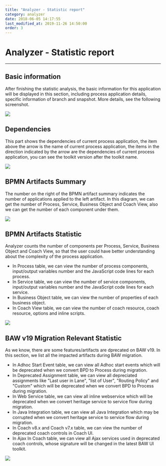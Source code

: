 ```yaml
---
title: "Analyzer - Statistic report"
category: analyzer
date: 2018-06-05 14:17:55
last_modified_at: 2019-11-26 14:50:00
order: 3
---
```


# Analyzer - Statistic report
***

## Basic information
   
   After finishing the statistic analysis, the basic information for this application will be displayed in this section, including process application details, specific information of branch and snapshot. More details, see the following screenshot.

   ![][basic_info]

  
## Dependencies

   This part shows the dependencies of current process application, the item above the arrow is the name of current process application, the items in the direction indicated by the arrow are the dependencies of current process application, you can see the toolkit version after the toolkit name. 

   ![][dependencies]

## BPMN Artifacts Summary

   The number on the right of the BPMN artifact summary indicates the number of applications applied to the left artifact. In this diagram, we can get the number of Process, Service, Business Object and Coach View, also we can get the number of each component under them.

   ![][bpmn_artifacts_summary]

## BPMN Artifacts Statistic

   Analyzer counts the number of components per Process, Service, Business Object and Coach View, so that the user could have better understanding about the complexity of the process application.
   - In Process table, we can view the number of process components, input/output variables number and the JavaScript code lines for each process.
   - In Service table, we can view the number of service components, input/output variables number and the JavaScript code lines for each service.
   - In Business Object table, we can view the number of properties of each business object.
   - In Coach View table, we can view the number of coach resource, coach resource, options and inline scripts.

   ![][bpmn_artifacts_statistic]

## BAW v19 Migration Relevant Statistic
   As we know, there are some features/artifacts are dprecated on BAW v19. In this section, we list all the impacted artifacts during BAW migration.
   - In Adhoc Start Event table, we can view all Adhoc start events which will be deprecated when we convert BPD to Process during migration.
   - In Deprecated Assignment table, we can view all depreciated assignments like "Last user in Lane", "list of User", "Routing Policy" and "Custom" which will be  deprecated when we convert BPD to Process during migration.
   - In Web Service table, we can view all inline webservice which will be deprecated when we convert heritage service to service flow during migration.
   - In Java Integration table, we can view all Java Integration which may be corrupted when we convert heritage service to service flow during migration.
   - In Coach v8.x and Coach v7.x table, we can view the number of deprecated coach controls in Coach UI.
   - In Ajax In Coach table, we can view all Ajax services used in deprecated coach controls, whose signature will be changed in the latest BAW UI toolkit.

   ![][migrate]



[basic_info]: ../images/analyzer/basic_info.PNG
[dependencies]: ../images/analyzer/dependencies.PNG
[bpmn_artifacts_summary]: ../images/analyzer/bpmn_artifacts_summary.PNG
[bpmn_artifacts_statistic]: ../images/analyzer/bpmn_artifacts_statistic.PNG
[migrate]: ../images/analyzer/migrate.PNG
